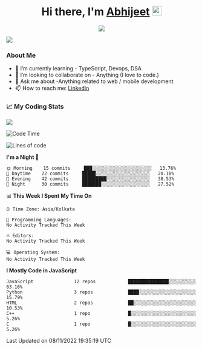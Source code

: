 <div align="center">
   <h1>Hi there, I'm <a href="">Abhijeet</a> <img src="https://media.giphy.com/media/hvRJCLFzcasrR4ia7z/giphy.gif" width="25px"> </h1>
   
   
   <img src="https://pronoun.cyou/x/y?subject=He&object=Him&height=20"> 
</div>

![](https://komarev.com/ghpvc/?username=abhijeetsingh-22)

<h3>About Me </h3>

<!-- - 🔭 I’m currently working on - My engineering Capstone Project -->
- 🌱 I’m currently learning - TypeScript, Devops, DSA
- 👯 I’m looking to collaborate on - Anything (I love to code.)
- 💬 Ask me about -Anything related to web / mobile development
- 📫 How to reach me: [Linkedin](https://www.linkedin.com/in/amabhijeet/)

### &#128200; My Coding Stats

<img align="center" src="https://github-readme-stats.vercel.app/api?username=abhijeetsingh-22&count_private=true&show_icons=true&theme=default&hide=stars" />

<!--START_SECTION:waka-->
![Code Time](http://img.shields.io/badge/Code%20Time-423%20hrs%2047%20mins-blue)

![Lines of code](https://img.shields.io/badge/From%20Hello%20World%20I%27ve%20Written-163%20Thousand%20lines%20of%20code-blue)

**I'm a Night 🦉** 

```text
🌞 Morning    15 commits     ███░░░░░░░░░░░░░░░░░░░░░░   13.76% 
🌆 Daytime    22 commits     █████░░░░░░░░░░░░░░░░░░░░   20.18% 
🌃 Evening    42 commits     █████████░░░░░░░░░░░░░░░░   38.53% 
🌙 Night      30 commits     ███████░░░░░░░░░░░░░░░░░░   27.52%

```


📊 **This Week I Spent My Time On** 

```text
⌚︎ Time Zone: Asia/Kolkata

💬 Programming Languages: 
No Activity Tracked This Week

🔥 Editors: 
No Activity Tracked This Week

💻 Operating System: 
No Activity Tracked This Week

```

**I Mostly Code in JavaScript** 

```text
JavaScript               12 repos            ███████████████░░░░░░░░░░   63.16% 
Python                   3 repos             ████░░░░░░░░░░░░░░░░░░░░░   15.79% 
HTML                     2 repos             ██░░░░░░░░░░░░░░░░░░░░░░░   10.53% 
C++                      1 repo              █░░░░░░░░░░░░░░░░░░░░░░░░   5.26% 
C                        1 repo              █░░░░░░░░░░░░░░░░░░░░░░░░   5.26%

```



 Last Updated on 08/11/2022 19:35:19 UTC
<!--END_SECTION:waka-->

